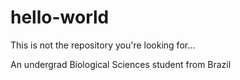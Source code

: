 # hello-world
This is not the repository you're looking for...

An undergrad Biological Sciences student from Brazil
